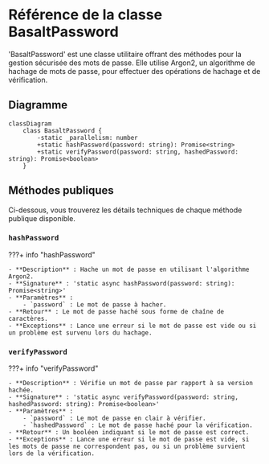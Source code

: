 # **Référence de la classe BasaltPassword**

'BasaltPassword' est une classe utilitaire offrant des méthodes pour la gestion sécurisée des mots de passe. Elle utilise Argon2, un algorithme de hachage de mots de passe, pour effectuer des opérations de hachage et de vérification.

## **Diagramme**

```mermaid
classDiagram
    class BasaltPassword {
        -static _parallelism: number
        +static hashPassword(password: string): Promise<string>
        +static verifyPassword(password: string, hashedPassword: string): Promise<boolean>
    }
```

## **Méthodes publiques**

Ci-dessous, vous trouverez les détails techniques de chaque méthode publique disponible.

### `hashPassword`

???+ info "hashPassword"

    - **Description** : Hache un mot de passe en utilisant l'algorithme Argon2.
    - **Signature** : 'static async hashPassword(password: string): Promise<string>'
    - **Paramètres** :
        - `password` : Le mot de passe à hacher.
    - **Retour** : Le mot de passe haché sous forme de chaîne de caractères.
    - **Exceptions** : Lance une erreur si le mot de passe est vide ou si un problème est survenu lors du hachage.

### `verifyPassword`

???+ info "verifyPassword"
    
    - **Description** : Vérifie un mot de passe par rapport à sa version hachée.
    - **Signature** : 'static async verifyPassword(password: string, hashedPassword: string): Promise<boolean>'
    - **Paramètres** :
        - `password` : Le mot de passe en clair à vérifier.
        - `hashedPassword` : Le mot de passe haché pour la vérification.
    - **Retour** : Un booléen indiquant si le mot de passe est correct.
    - **Exceptions** : Lance une erreur si le mot de passe est vide, si les mots de passe ne correspondent pas, ou si un problème survient lors de la vérification.
